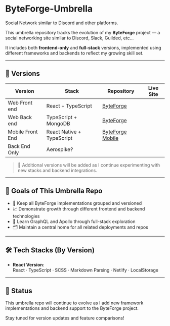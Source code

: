 # ByteForge-Umbrella
Social Network similar to Discord and other platforms.

This umbrella repository tracks the evolution of my **ByteForge** project — a social networking site similar to Discord, Slack, Guilded, etc...

It includes both **frontend-only** and **full-stack** versions, implemented using different frameworks and backends to reflect my growing skill set.

---

## 🚀 Versions

| Version | Stack | Repository | Live Site |
|----------------------|-------------------------------|----------------------------------------------------|-------------------------------------|
| Web Front end | React + TypeScript   | [ByteForge]()
| Web Back end  | TypeScript + MongoDB | [ByteForge]()
| Mobile Front End | React Native + TypeScript | [ByteForge Mobile](https://github.com/JHebenstreit48/ByteForge-Mobile)
| Back End Only | Aerospike?           | []()

> 📌 Additional versions will be added as I continue experimenting with new stacks and backend integrations.

---

## 🎯 Goals of This Umbrella Repo

- 🧩 Keep all ByteForge implementations grouped and versioned
- 📈 Demonstrate growth through different frontend and backend technologies
- 🧪 Learn GraphQL and Apollo through full-stack exploration
- 🗂️ Maintain a central home for all related deployments and repos

---

## 🛠️ Tech Stacks (By Version)

- **React Version**:  
  React · TypeScript · SCSS · Markdown Parsing · Netlify · LocalStorage

---

## 🔄 Status

This umbrella repo will continue to evolve as I add new framework implementations and backend support to the ByteForge project.

Stay tuned for version updates and feature comparisons!
